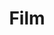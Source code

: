 ---
title: "Film"
hidemeta: true

# cover:
#     image: avatar.jpg
#     alt: Picture of 
#     relative: true
---